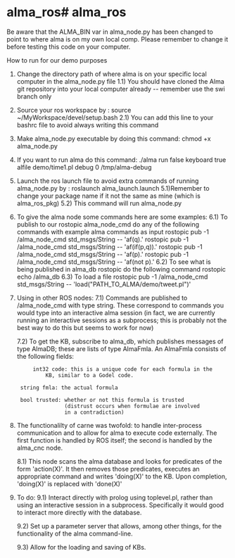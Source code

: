 # alma_ros# alma_ros

Be aware that the ALMA_BIN var in alma_node.py has been changed to
point to where alma is on my own local comp. Please remember to change
it before testing this code on your computer.


How to run for our demo purposes

1) Change the directory path of where alma is on your specific local computer in the alma_node.py file
      1.1) You should have cloned the Alma git repository into your local computer already -- remember use the swi branch only
2) Source your ros workspace by : source ~/MyWorkspace/devel/setup.bash
    2.1) You can add this line to your bashrc file to avoid always writing this command
3) Make alma_node.py executable by doing this command: chmod +x alma_node.py
4) If you want to run alma do this command: ./alma run false keyboard true alfile demo/time1.pl debug 0 /tmp/alma-debug

5) Launch the ros launch file to avoid extra commands of running alma_node.py by : roslaunch <package name> alma_launch.launch
    5.1)Remember to change your package name if it not the same as mine (which is alma_ros_pkg) 
    5.2) This command will run alma_node.py
    
6) To give the alma node some commands here are some examples:
    6.1) To publish to our rostopic alma_node_cmd do any of the following commands with example alma commands as input
            rostopic pub -1 /alma_node_cmd std_msgs/String -- 'af(q).'
            rostopic pub -1 /alma_node_cmd std_msgs/String -- 'af(if(p,q)).'
            rostopic pub -1 /alma_node_cmd std_msgs/String -- 'af(p).'
            rostopic pub -1 /alma_node_cmd std_msgs/String -- 'af(not p).'
    6.2) To see what is being published in alma_db rostopic do the following command
            rostopic echo /alma_db
    6.3) To load a file
    	    rostopic pub -1 /alma_node_cmd std_msgs/String -- 'load("PATH_TO_ALMA/demo/tweet.pl")'

7)  Using in other ROS nodes:
    7.1)  Commands are published to /alma_node_cmd with type string.
    These correspond to commands you would type into an interactive
    alma session (in fact, we are currently running an interactive
    sessions as a subprocess; this is probably not the best way to
    do this but seems to work for now)

    7.2) To get the KB, subscribe to alma_db, which publishes messages
    of type AlmaDB; these are lists of type AlmaFmla.  An AlmaFmla
    consists of the following fields:

    	     int32 code: this is a unique code for each formula in the
	         	 KB, similar to a Godel code.

	     string fmla: the actual formula

	     bool trusted: whether or not this formula is trusted
    	     	  	   (distrust occurs when formulae are involved
    	     	  	   in a contradiction)

8) The functionalilty of carne was twofold: to handle inter-process
   communication and to allow for alma to execute code externally.
   The first function is handled by ROS itself; the second is handled
   by the alma_cnc node.  

   8.1)  This node scans the alma database and looks for predicates of
   the form 'action(X)'.  It then removes those predicates, executes
   an appropriate command and writes 'doing(X)' to the KB.  Upon
   completion, 'doing(X)' is replaced with 'done(X)'

9) To do:
   9.1)  Interact directly with prolog using toplevel.pl, rather than
   	 using an interactive session in a subprocess.  Specifically
   	 it would good to interact more directly with the database.

   9.2)  Set up a parameter server that allows, among other things,
   	 for the functionality of the alma command-line.

   9.3)  Allow for the loading and saving of KBs.

  

   
